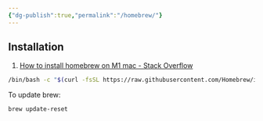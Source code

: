```yaml
---
{"dg-publish":true,"permalink":"/homebrew/"}
---
```


## Installation

1. [How to install homebrew on M1 mac - Stack Overflow](https://stackoverflow.com/questions/66666134/how-to-install-homebrew-on-m1-mac)

```bash
/bin/bash -c "$(curl -fsSL https://raw.githubusercontent.com/Homebrew/install/HEAD/install.sh)"
```

To update brew:

```bash
brew update-reset
```



